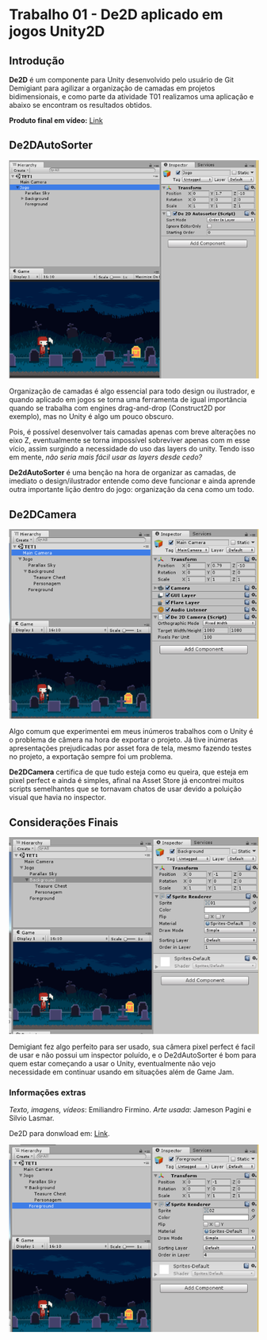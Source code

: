# Trabalho 01 - De2D aplicado em jogos Unity2D

## **Introdução**
**De2D** é um componente para Unity desenvolvido pelo usuário de Git Demigiant para agilizar a organização de camadas em projetos bidimensionais, e como parte da atividade T01 realizamos uma aplicação e abaixo se encontram os resultados obtidos.

**Produto final em vídeo:** [Link](https://youtu.be/xds5KW7ZZio)

## **De2DAutoSorter**
![Aplicacao](TE01Screenshots/TET1.PNG "De2DAutoSorter em uso")

Organização de camadas é algo essencial para todo design ou ilustrador, e quando aplicado em jogos se torna uma ferramenta de igual importância quando se trabalha com engines drag-and-drop (Construct2D por exemplo), mas no Unity é algo um pouco obscuro.

Pois, é possível desenvolver tais camadas apenas com breve alterações no eixo Z, eventualmente se torna impossível sobreviver apenas com m esse vício, assim surgindo a necessidade do uso das layers do unity. Tendo isso em mente, _não seria mais fácil usar as layers desde cedo?_

**De2dAutoSorter** é uma benção na hora de organizar as camadas, de imediato o design/ilustrador entende como deve funcionar e ainda aprende outra importante lição dentro do jogo: organização da cena como um todo.


## **De2DCamera**
![Aplicacao](TE01Screenshots/TET1-04.PNG "De2Dcamera em uso")

Algo comum que experimentei em meus inúmeros trabalhos com o Unity é o problema de câmera na hora de exportar o projeto. Já tive inúmeras apresentações prejudicadas por asset fora de tela, mesmo fazendo testes no projeto, a exportação sempre foi um problema.

**De2DCamera** certifica de que tudo esteja como eu queira, que esteja em pixel perfect e ainda é simples, afinal na Asset Store já encontrei muitos scripts semelhantes que se tornavam chatos de usar devido a poluição visual que havia no inspector.


## **Considerações Finais**
![Aplicacao](TE01Screenshots/TET1-01.PNG "Aplicação desenvolvida")

Demigiant fez algo perfeito para ser usado, sua câmera pixel perfect é facil de usar e não possui um inspector poluído, e o De2dAutoSorter é bom para quem estar começando a usar o Unity, eventualmente não vejo necessidade em continuar usando em situações além de Game Jam.


### Informações extras
_Texto, imagens, vídeos_: Emiliandro Firmino.
_Arte usada_: Jameson Pagini e Silvio Lasmar.

De2D para donwload em: [Link](https://github.com/Demigiant/demilib/wiki/De2D).

![Aplicacao](TE01Screenshots/TET1-03.PNG "Aplicação desenvolvida")